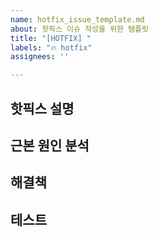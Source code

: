 ```yaml
---
name: hotfix_issue_template.md
about: 핫픽스 이슈 작성을 위한 템플릿
title: "[HOTFIX] "
labels: "🔥 hotfix"
assignees: ''

---
```


## 핫픽스 설명
<!-- 수정해야 할 문제 또는 버그를 설명하세요. -->


## 근본 원인 분석

<!-- 알고 있는 경우 문제의 원인에 대한 설명을 제공하십시오. -->


## 해결책

<!-- 문제 해결 방법을 설명하십시오. 해당하는 경우 코드 변경 사항이나 관련 문서에 대한 링크를 제공하십시오.-->


## 테스트

<!-- 문제가 해결되었는지 확인하기 위해 핫픽스를 테스트하는 방법에 대한 세부 정보를 제공하십시오. -->

